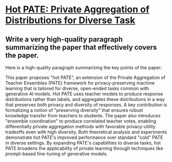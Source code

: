 # [Hot PATE: Private Aggregation of Distributions for Diverse Task](https://arxiv.org/abs/2312.02132)

## Write a very high-quality paragraph summarizing the paper that effectively covers the paper.

 Here is a  high-quality paragraph summarizing the key points of the paper:

This paper proposes "hot PATE", an extension of the Private Aggregation of Teacher Ensembles (PATE) framework for privacy-preserving machine learning that is tailored for diverse, open-ended tasks common with generative AI models. Hot PATE uses teacher models to produce response distributions rather than labels, and aggregates these distributions in a way that preserves both privacy and diversity of responses. A key contribution is formalizing a notion of "preserving diversity" that ensures robust knowledge transfer from teachers to students. The paper also introduces "ensemble coordination" to produce correlated teacher votes, enabling differentially private aggregation methods with favorable privacy-utility tradeoffs even with high diversity. Both theoretical analysis and experiments demonstrate hot PATE's improved performance over standard "cold" PATE in diverse settings. By expanding PATE's capabilities to diverse tasks, hot PATE broadens the applicability of private learning through techniques like prompt-based fine-tuning of generative models.
